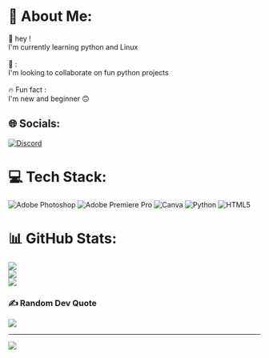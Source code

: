 # 💫 About Me:
👋 hey !<br>I'm currently learning python and Linux <br><br>👀 :<br>I'm looking to collaborate on fun python projects <br><br>🔥 Fun fact :<br>I'm new and beginner 🙃<br>


## 🌐 Socials:
[![Discord](https://img.shields.io/badge/Discord-%237289DA.svg?logo=discord&logoColor=white)](https://discord.gg/Bugx_X) 

# 💻 Tech Stack:
![Adobe Photoshop](https://img.shields.io/badge/adobe%20photoshop-%2331A8FF.svg?style=for-the-badge&logo=adobe%20photoshop&logoColor=white) ![Adobe Premiere Pro](https://img.shields.io/badge/Adobe%20Premiere%20Pro-9999FF.svg?style=for-the-badge&logo=Adobe%20Premiere%20Pro&logoColor=white) ![Canva](https://img.shields.io/badge/Canva-%2300C4CC.svg?style=for-the-badge&logo=Canva&logoColor=white) ![Python](https://img.shields.io/badge/python-3670A0?style=for-the-badge&logo=python&logoColor=ffdd54) ![HTML5](https://img.shields.io/badge/html5-%23E34F26.svg?style=for-the-badge&logo=html5&logoColor=white)
# 📊 GitHub Stats:
![](https://github-readme-stats.vercel.app/api?username=Bugx-95&theme=dark&hide_border=false&include_all_commits=false&count_private=false)<br/>
![](https://github-readme-streak-stats.herokuapp.com/?user=Bugx-95&theme=dark&hide_border=false)<br/>
![](https://github-readme-stats.vercel.app/api/top-langs/?username=Bugx-95&theme=dark&hide_border=false&include_all_commits=false&count_private=false&layout=compact)

### ✍️ Random Dev Quote
![](https://quotes-github-readme.vercel.app/api?type=horizontal&theme=radical)

---
[![](https://visitcount.itsvg.in/api?id=Bugx-95&icon=0&color=0)](https://visitcount.itsvg.in)

<!-- Proudly created with GPRM ( https://gprm.itsvg.in ) -->
